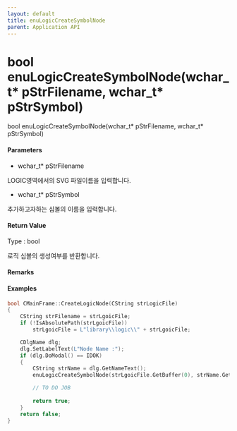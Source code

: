 ```yaml
---
layout: default
title: enuLogicCreateSymbolNode
parent: Application API
---
```

# bool enuLogicCreateSymbolNode\(wchar\_t\* pStrFilename, wchar\_t\* pStrSymbol\)

bool enuLogicCreateSymbolNode\(wchar\_t\* pStrFilename, wchar\_t\* pStrSymbol\)

#### Parameters

* wchar\_t\* pStrFilename

LOGIC영역에서의 SVG 파일이름을 입력합니다.

* wchar\_t\* pStrSymbol

추가하고자하는 심볼의 이름을 입력합니다.

#### Return Value

Type : bool

로직 심볼의 생성여부를 반환합니다.

#### Remarks

#### Examples

```cpp
bool CMainFrame::CreateLogicNode(CString strLogicFile)
{
	CString strFilename = strLgoicFile;
	if (!IsAbsolutePath(strLgoicFile))
		strLgoicFile = L"library\\logic\\" + strLgoicFile;

	CDlgName dlg;
	dlg.SetLabelText(L"Node Name :");
	if (dlg.DoModal() == IDOK)
	{
		CString strName = dlg.GetNameText();
		enuLogicCreateSymbolNode(strLgoicFile.GetBuffer(0), strName.GetBuffer(0));

		// TO DO JOB
		
		return true;
	}
	return false;
}
```



